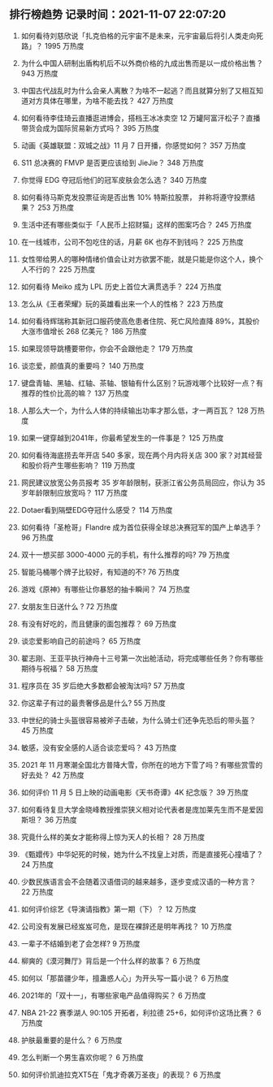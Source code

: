 
## 排行榜趋势 记录时间：2021-11-07 22:07:20
  
  1. 如何看待刘慈欣说「扎克伯格的元宇宙不是未来，元宇宙最后将引人类走向死路」？ 1995 万热度
    
  2. 为什么中国人研制出盾构机后不以外商价格的九成出售而是以一成价格出售？ 943 万热度
    
  3. 中国古代战乱时为什么会亲人离散？为啥不一起逃？而且就算分别了又相互知道对方具体在哪里，为啥不能去找？ 427 万热度
    
  4. 如何看待李佳琦云直播逛进博会，搭档王冰冰卖空 12 万罐阿富汗松子？直播带货会成为国际贸易新方式吗？ 395 万热度
    
  5. 动画《英雄联盟：双城之战》11 月 7 日开播，你感觉如何？ 357 万热度
    
  6. S11 总决赛的 FMVP 是否更应该给到 JieJie？ 348 万热度
    
  7. 你觉得 EDG 夺冠后他们的冠军皮肤会怎么选？ 340 万热度
    
  8. 如何看待马斯克发投票征询是否出售 10% 特斯拉股票， 并称将遵守投票结果？ 253 万热度
    
  9. 生活中还有哪些类似于「人民币上招财猫」这样的图案巧合？ 245 万热度
    
  10. 在一线城市，公司不包吃住的话，月薪 6K 也存不到钱吗？ 225 万热度
    
  11. 女性带给男人的哪种情绪价值会让对方欲罢不能，就是只能是你这个人，换个人不行的？ 225 万热度
    
  12. 如何看待 Meiko 成为 LPL 历史上首位大满贯选手？ 224 万热度
    
  13. 怎么从《王者荣耀》玩的英雄看出来一个人的性格？ 223 万热度
    
  14. 如何看待辉瑞称其新冠口服药使高危患者住院、死亡风险直降 89%，其股价大涨市值增长 268 亿美元？ 186 万热度
    
  15. 如果现领导跳槽要带你，你会不会跟他走？ 179 万热度
    
  16. 谈恋爱，颜值真的重要吗？ 140 万热度
    
  17. 键盘青轴、黑轴、红轴、茶轴、银轴有什么区别？玩游戏哪个比较好一点？有推荐的性价比高的嘛？ 137 万热度
    
  18. 人那么大一个，为什么人体的持续输出功率才那么低，才一两百瓦？ 128 万热度
    
  19. 如果一键穿越到2041年，你最希望发生的一件事是？ 125 万热度
    
  20. 如何看待海底捞去年开店 540 多家，现在两个月内将关店 300 家？对其经营和股价将产生哪些影响？ 119 万热度
    
  21. 网民建议放宽公务员报考 35 岁年龄限制，获浙江省公务员局回应，你认为 35 岁年龄限制应放宽吗？ 117 万热度
    
  22. Dotaer看到隔壁EDG夺冠什么感受？ 114 万热度
    
  23. 如何看待「圣枪哥」Flandre 成为首位获得全球总决赛冠军的国产上单选手？ 96 万热度
    
  24. 双十一想买部 3000-4000 元的手机，有什么推荐的吗? 79 万热度
    
  25. 智能马桶哪个牌子比较好，有知道的不? 76 万热度
    
  26. 游戏《原神》有哪些让你暴怒的抽卡瞬间？ 74 万热度
    
  27. 女朋友生日送什么 ? 72 万热度
    
  28. 有没有好吃的，而且健康的面包推荐？ 69 万热度
    
  29. 谈恋爱影响自己的前途吗？ 65 万热度
    
  30. 翟志刚、王亚平执行神舟十三号第一次出舱活动，将完成哪些任务？你有哪些期待与祝福？ 58 万热度
    
  31. 程序员在 35 岁后绝大多数都会被淘汰吗? 57 万热度
    
  32. 你这辈子有过的最贵奢侈品是什么? 55 万热度
    
  33. 中世纪的骑士头盔很容易被斧子击破，为什么骑士们还争先恐后的带头盔？ 45 万热度
    
  34. 敏感，没有安全感的人适合谈恋爱吗？ 43 万热度
    
  35. 2021 年 11 月寒潮全国北方普降大雪，你所在的地方下雪了吗？有哪些赏雪的好去处？ 42 万热度
    
  36. 如何评价 11 月 5 日上映的动画电影《天书奇谭》4K 纪念版？ 39 万热度
    
  37. 如何看待复旦大学金晓峰教授推崇狭义相对论代表者是庞加莱先生而不是爱因斯坦？ 36 万热度
    
  38. 究竟什么样的美女才能称得上惊为天人的长相？ 28 万热度
    
  39. 《甄嬛传》中华妃死的时候，她为什么不找皇上对质，而是直接死心撞墙了？ 24 万热度
    
  40. 少数民族语言会不会随着汉语借词的越来越多，逐步变成汉语的一种方言？ 22 万热度
    
  41. 如何评价综艺《导演请指教》第一期（下）？ 12 万热度
    
  42. 公司没有发展已经岌岌可危，是现在裸辞还是明年再找？ 10 万热度
    
  43. 一辈子不结婚到老了会怎样? 9 万热度
    
  44. 柳爽的《漠河舞厅》背后是一个什么样的故事？ 6 万热度
    
  45. 如何以「那苗疆少年，擅蛊惑人心」为开头写一篇小说？ 6 万热度
    
  46. 2021年的「双十一」，有哪些家电产品值得购买？ 6 万热度
    
  47. NBA 21-22 赛季湖人 90:105 开拓者，利拉德 25+6，如何评价这场比赛？ 6 万热度
    
  48. 护肤最重要的是什么？ 6 万热度
    
  49. 怎么判断一个男生喜欢你呢？ 6 万热度
    
  50. 如何评价凯迪拉克XT5在「鬼才奇袭万圣夜」的表现？ 6 万热度
    